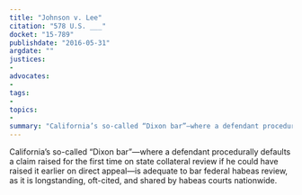 ```yaml
---
title: "Johnson v. Lee"
citation: "578 U.S. ___"
docket: "15-789"
publishdate: "2016-05-31"
argdate: ""
justices:
- 
advocates:
- 
tags:
- 
topics:
- 
summary: "California’s so-called “Dixon bar”—where a defendant procedurally defaults a claim raised for the first time on state collateral review if he could have raised it earlier on direct appeal—is adequate to bar federal habeas review, as it is longstanding, oft-cited, and shared by habeas courts nationwide."
---
```

California’s so-called “Dixon bar”—where a defendant procedurally defaults a claim raised for the first time on state collateral review if he could have raised it earlier on direct appeal—is adequate to bar federal habeas review, as it is longstanding, oft-cited, and shared by habeas courts nationwide.

